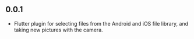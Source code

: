 ## 0.0.1

* Flutter plugin for selecting files from the Android and iOS file library, and taking new pictures with the camera.
